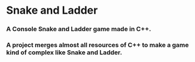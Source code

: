 # Snake and Ladder
### A Console Snake and Ladder game made in C++.
### A project merges almost all resources of C++ to make a game kind of complex like Snake and Ladder.
